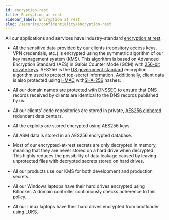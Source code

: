 ```yaml
---
id: encryption-rest
title: Encryption at rest
sidebar_label: Encryption at rest
slug: /security/confidentiality/encryption-rest
---
```


All our applications and services have industry-standard
[encryption at rest](https://fluidattacks.com/products/rules/list/224/).

- All the sensitive data provided by our clients (repository access keys, VPN credentials, etc.)
is encrypted using the symmetric algorithm of our key management system (KMS).
This algorithm is based on Advanced Encryption Standard (AES) in Galois Counter Mode (GCM) with
[256-bit](https://fluidattacks.com/products/rules/list/150/)
[private keys](https://fluidattacks.com/products/rules/list/145/). AES256 is the
[US government standard](https://nvlpubs.nist.gov/nistpubs/FIPS/NIST.FIPS.197.pdf)
encryption algorithm used to protect top-secret information.
Additionally, client data is also protected using
[HMAC](https://en.wikipedia.org/wiki/HMAC) with[SHA-256](https://en.wikipedia.org/wiki/SHA-2) hashes.

- All our domain names are protected with
[DNSSEC](https://www.icann.org/resources/pages/dnssec-what-is-it-why-important-2019-03-05-en)
to ensure that DNS records received by clients are identical to the DNS records published by us.

- All our clients' code repositories are stored in private,
[AES256 ciphered](https://fluidattacks.com/products/rules/list/185/) redundant data centers.

- All the exploits are stored encrypted using AES256 keys.

- All ASM data is stored in an AES256 encrypted database.

- Most of our encrypted-at-rest secrets are only decrypted in memory, meaning that they are never
stored on a hard drive when decrypted. This highly reduces the possibility of data leakage caused
by leaving unprotected files with decrypted secrets stored on hard drives.

- All our products use our KMS for both development and production secrets.

- All our Windows laptops have their hard drives encrypted using Bitlocker.
A domain controller continuously checks adherence to this policy.

- All our Linux laptops have their hard drives encrypted from bootloader using LUKS.
